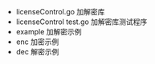 - licenseControl.go			加解密库
- licenseControl test.go		加解密库测试程序
- example			        加解密示例
- enc					加密示例
- dec					解密示例
